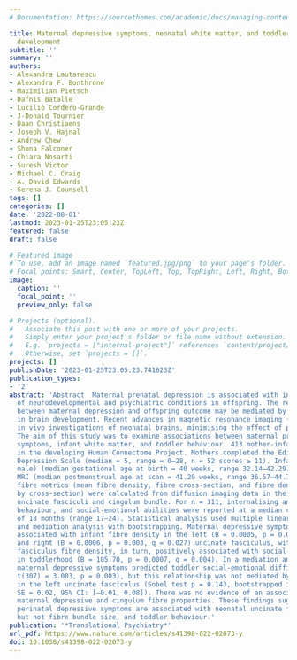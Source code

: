 ```yaml
---
# Documentation: https://sourcethemes.com/academic/docs/managing-content/

title: Maternal depressive symptoms, neonatal white matter, and toddler social-emotional
  development
subtitle: ''
summary: ''
authors:
- Alexandra Lautarescu
- Alexandra F. Bonthrone
- Maximilian Pietsch
- Dafnis Batalle
- Lucilio Cordero-Grande
- J-Donald Tournier
- Daan Christiaens
- Joseph V. Hajnal
- Andrew Chew
- Shona Falconer
- Chiara Nosarti
- Suresh Victor
- Michael C. Craig
- A. David Edwards
- Serena J. Counsell
tags: []
categories: []
date: '2022-08-01'
lastmod: 2023-01-25T23:05:23Z
featured: false
draft: false

# Featured image
# To use, add an image named `featured.jpg/png` to your page's folder.
# Focal points: Smart, Center, TopLeft, Top, TopRight, Left, Right, BottomLeft, Bottom, BottomRight.
image:
  caption: ''
  focal_point: ''
  preview_only: false

# Projects (optional).
#   Associate this post with one or more of your projects.
#   Simply enter your project's folder or file name without extension.
#   E.g. `projects = ["internal-project"]` references `content/project/deep-learning/index.md`.
#   Otherwise, set `projects = []`.
projects: []
publishDate: '2023-01-25T23:05:23.741623Z'
publication_types:
- '2'
abstract: 'Abstract  Maternal prenatal depression is associated with increased likelihood
  of neurodevelopmental and psychiatric conditions in offspring. The relationship
  between maternal depression and offspring outcome may be mediated by in-utero changes
  in brain development. Recent advances in magnetic resonance imaging (MRI) have enabled
  in vivo investigations of neonatal brains, minimising the effect of postnatal influences.
  The aim of this study was to examine associations between maternal prenatal depressive
  symptoms, infant white matter, and toddler behaviour. 413 mother-infant dyads enrolled
  in the developing Human Connectome Project. Mothers completed the Edinburgh Postnatal
  Depression Scale (median = 5, range = 0–28, n = 52 scores ≥ 11). Infants ( n = 223
  male) (median gestational age at birth = 40 weeks, range 32.14–42.29) underwent
  MRI (median postmenstrual age at scan = 41.29 weeks, range 36.57–44.71). Fixel-based
  fibre metrics (mean fibre density, fibre cross-section, and fibre density modulated
  by cross-section) were calculated from diffusion imaging data in the left and right
  uncinate fasciculi and cingulum bundle. For n = 311, internalising and externalising
  behaviour, and social-emotional abilities were reported at a median corrected age
  of 18 months (range 17–24). Statistical analysis used multiple linear regression
  and mediation analysis with bootstrapping. Maternal depressive symptoms were positively
  associated with infant fibre density in the left (B = 0.0005, p = 0.003, q = 0.027)
  and right (B = 0.0006, p = 0.003, q = 0.027) uncinate fasciculus, with left uncinate
  fasciculus fibre density, in turn, positively associated with social-emotional abilities
  in toddlerhood (B = 105.70, p = 0.0007, q = 0.004). In a mediation analysis, higher
  maternal depressive symptoms predicted toddler social-emotional difficulties (B = 0.342,
  t(307) = 3.003, p = 0.003), but this relationship was not mediated by fibre density
  in the left uncinate fasciculus (Sobel test p = 0.143, bootstrapped indirect effect = 0.035,
  SE = 0.02, 95% CI: [−0.01, 0.08]). There was no evidence of an association between
  maternal depressive and cingulum fibre properties. These findings suggest that maternal
  perinatal depressive symptoms are associated with neonatal uncinate fasciculi microstructure,
  but not fibre bundle size, and toddler behaviour.'
publication: '*Translational Psychiatry*'
url_pdf: https://www.nature.com/articles/s41398-022-02073-y
doi: 10.1038/s41398-022-02073-y
---
```

